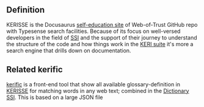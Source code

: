 ## Definition
KERISSE is the Docusaurus [self-education site](https://weboftrust.github.io/WOT-terms/) of Web-of-Trust GitHub repo with Typesense search facilities. Because of its focus on well-versed developers in the field of [SSI](SSI) and the support of their journey to understand the structure of the code and how things work in the [KERI suite](keri-suite) it's more a search engine that drills down on documentation.

## Related kerific
[kerific](kerific) is a front-end tool that show all available glossary-definition in [KERISSE](KERISSE) for matching words in any web text; combined in the [Dictionary SSI](https://weboftrust.github.io/keridoc/docs/dictionary?level=2). This is based on a large JSON file